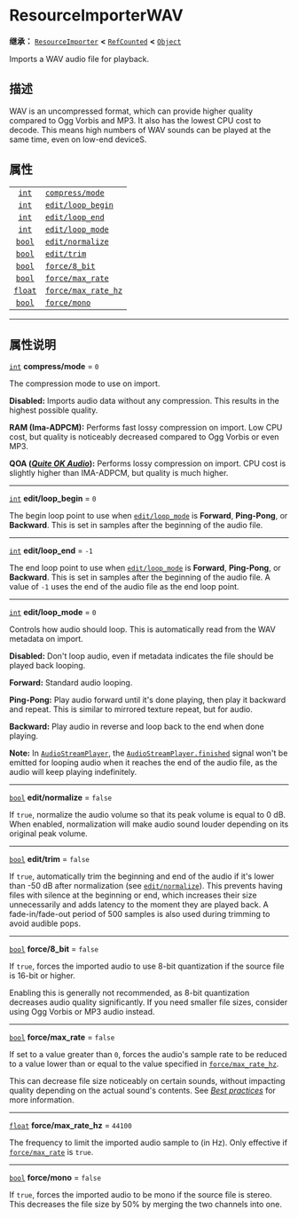 <!-- ⚠ 请勿编辑本文件 ⚠ -->
<!-- 本文档使用脚本从 WeDot 引擎源码仓库生成。 -->
<!-- 生成脚本：https://github.com/WeDot-Engine/WeDot/tree/4.3/doc/tools/make_md.py； -->
<!-- 原文件：https://github.com/WeDot-Engine/WeDot/tree/4.3/doc/classes/ResourceImporterWAV.xml。 -->

<div id="_class_resourceimporterwav"></div>

# ResourceImporterWAV

**继承：** [`ResourceImporter`](class_resourceimporter.md) **<** [`RefCounted`](class_refcounted.md) **<** [`Object`](class_object.md)

Imports a WAV audio file for playback.

## 描述

WAV is an uncompressed format, which can provide higher quality compared to Ogg Vorbis and MP3. It also has the lowest CPU cost to decode. This means high numbers of WAV sounds can be played at the same time, even on low-end deviceS.

## 属性

|||
|:-:|:--|
| [`int`](class_int.md)     | [`compress/mode`](class_resourceimporterwav.md#class_resourceimporterwav_property_compress/mode)         | ``0``     |
| [`int`](class_int.md)     | [`edit/loop_begin`](class_resourceimporterwav.md#class_resourceimporterwav_property_edit/loop_begin)     | ``0``     |
| [`int`](class_int.md)     | [`edit/loop_end`](class_resourceimporterwav.md#class_resourceimporterwav_property_edit/loop_end)         | ``-1``    |
| [`int`](class_int.md)     | [`edit/loop_mode`](class_resourceimporterwav.md#class_resourceimporterwav_property_edit/loop_mode)       | ``0``     |
| [`bool`](class_bool.md)   | [`edit/normalize`](class_resourceimporterwav.md#class_resourceimporterwav_property_edit/normalize)       | ``false`` |
| [`bool`](class_bool.md)   | [`edit/trim`](class_resourceimporterwav.md#class_resourceimporterwav_property_edit/trim)                 | ``false`` |
| [`bool`](class_bool.md)   | [`force/8_bit`](class_resourceimporterwav.md#class_resourceimporterwav_property_force/8_bit)             | ``false`` |
| [`bool`](class_bool.md)   | [`force/max_rate`](class_resourceimporterwav.md#class_resourceimporterwav_property_force/max_rate)       | ``false`` |
| [`float`](class_float.md) | [`force/max_rate_hz`](class_resourceimporterwav.md#class_resourceimporterwav_property_force/max_rate_hz) | ``44100`` |
| [`bool`](class_bool.md)   | [`force/mono`](class_resourceimporterwav.md#class_resourceimporterwav_property_force/mono)               | ``false`` |

<!-- rst-class:: classref-section-separator -->

---

## 属性说明

<div id="_class_resourceimporterwav_property_compress/mode"></div>

[`int`](class_int.md) **compress/mode** = ``0`` <div id="class_resourceimporterwav_property_compress/mode"></div>

The compression mode to use on import.

 **Disabled:** Imports audio data without any compression. This results in the highest possible quality.

 **RAM (Ima-ADPCM):** Performs fast lossy compression on import. Low CPU cost, but quality is noticeably decreased compared to Ogg Vorbis or even MP3.

 **QOA ([*Quite OK Audio*](https://qoaformat.org/)):** Performs lossy compression on import. CPU cost is slightly higher than IMA-ADPCM, but quality is much higher.

<!-- rst-class:: classref-item-separator -->

---

<div id="_class_resourceimporterwav_property_edit/loop_begin"></div>

[`int`](class_int.md) **edit/loop_begin** = ``0`` <div id="class_resourceimporterwav_property_edit/loop_begin"></div>

The begin loop point to use when [`edit/loop_mode`](class_resourceimporterwav.md#class_resourceimporterwav_property_edit/loop_mode) is **Forward**, **Ping-Pong**, or **Backward**. This is set in samples after the beginning of the audio file.

<!-- rst-class:: classref-item-separator -->

---

<div id="_class_resourceimporterwav_property_edit/loop_end"></div>

[`int`](class_int.md) **edit/loop_end** = ``-1`` <div id="class_resourceimporterwav_property_edit/loop_end"></div>

The end loop point to use when [`edit/loop_mode`](class_resourceimporterwav.md#class_resourceimporterwav_property_edit/loop_mode) is **Forward**, **Ping-Pong**, or **Backward**. This is set in samples after the beginning of the audio file. A value of `-1` uses the end of the audio file as the end loop point.

<!-- rst-class:: classref-item-separator -->

---

<div id="_class_resourceimporterwav_property_edit/loop_mode"></div>

[`int`](class_int.md) **edit/loop_mode** = ``0`` <div id="class_resourceimporterwav_property_edit/loop_mode"></div>

Controls how audio should loop. This is automatically read from the WAV metadata on import.

 **Disabled:** Don't loop audio, even if metadata indicates the file should be played back looping.

 **Forward:** Standard audio looping.

 **Ping-Pong:** Play audio forward until it's done playing, then play it backward and repeat. This is similar to mirrored texture repeat, but for audio.

 **Backward:** Play audio in reverse and loop back to the end when done playing.

 **Note:** In [`AudioStreamPlayer`](class_audiostreamplayer.md), the [`AudioStreamPlayer.finished`](class_audiostreamplayer.md#class_audiostreamplayer_signal_finished) signal won't be emitted for looping audio when it reaches the end of the audio file, as the audio will keep playing indefinitely.

<!-- rst-class:: classref-item-separator -->

---

<div id="_class_resourceimporterwav_property_edit/normalize"></div>

[`bool`](class_bool.md) **edit/normalize** = ``false`` <div id="class_resourceimporterwav_property_edit/normalize"></div>

If `true`, normalize the audio volume so that its peak volume is equal to 0 dB. When enabled, normalization will make audio sound louder depending on its original peak volume.

<!-- rst-class:: classref-item-separator -->

---

<div id="_class_resourceimporterwav_property_edit/trim"></div>

[`bool`](class_bool.md) **edit/trim** = ``false`` <div id="class_resourceimporterwav_property_edit/trim"></div>

If `true`, automatically trim the beginning and end of the audio if it's lower than -50 dB after normalization (see [`edit/normalize`](class_resourceimporterwav.md#class_resourceimporterwav_property_edit/normalize)). This prevents having files with silence at the beginning or end, which increases their size unnecessarily and adds latency to the moment they are played back. A fade-in/fade-out period of 500 samples is also used during trimming to avoid audible pops.

<!-- rst-class:: classref-item-separator -->

---

<div id="_class_resourceimporterwav_property_force/8_bit"></div>

[`bool`](class_bool.md) **force/8_bit** = ``false`` <div id="class_resourceimporterwav_property_force/8_bit"></div>

If `true`, forces the imported audio to use 8-bit quantization if the source file is 16-bit or higher.

Enabling this is generally not recommended, as 8-bit quantization decreases audio quality significantly. If you need smaller file sizes, consider using Ogg Vorbis or MP3 audio instead.

<!-- rst-class:: classref-item-separator -->

---

<div id="_class_resourceimporterwav_property_force/max_rate"></div>

[`bool`](class_bool.md) **force/max_rate** = ``false`` <div id="class_resourceimporterwav_property_force/max_rate"></div>

If set to a value greater than `0`, forces the audio's sample rate to be reduced to a value lower than or equal to the value specified in [`force/max_rate_hz`](class_resourceimporterwav.md#class_resourceimporterwav_property_force/max_rate_hz).

This can decrease file size noticeably on certain sounds, without impacting quality depending on the actual sound's contents. See [*Best practices*](../tutorials/assets_pipeline/importing_audio_samples.md#doc-importing-audio-samples-best-practices) for more information.

<!-- rst-class:: classref-item-separator -->

---

<div id="_class_resourceimporterwav_property_force/max_rate_hz"></div>

[`float`](class_float.md) **force/max_rate_hz** = ``44100`` <div id="class_resourceimporterwav_property_force/max_rate_hz"></div>

The frequency to limit the imported audio sample to (in Hz). Only effective if [`force/max_rate`](class_resourceimporterwav.md#class_resourceimporterwav_property_force/max_rate) is `true`.

<!-- rst-class:: classref-item-separator -->

---

<div id="_class_resourceimporterwav_property_force/mono"></div>

[`bool`](class_bool.md) **force/mono** = ``false`` <div id="class_resourceimporterwav_property_force/mono"></div>

If `true`, forces the imported audio to be mono if the source file is stereo. This decreases the file size by 50% by merging the two channels into one.

[^virtual]: 本方法通常需要用户覆盖才能生效。
[^const]: 本方法无副作用，不会修改该实例的任何成员变量。
[^vararg]: 本方法除了能接受在此处描述的参数外，还能够继续接受任意数量的参数。
[^constructor]: 本方法用于构造某个类型。
[^static]: 调用本方法无需实例，可直接使用类名进行调用。
[^operator]: 本方法描述的是使用本类型作为左操作数的有效运算符。
[^bitfield]: 这个值是由下列位标志构成位掩码的整数。
[^void]: 无返回值。
